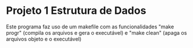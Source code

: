 # Projeto 1 Estrutura de Dados

Este programa faz uso de um makefile com as funcionalidades "make progr" (compila os arquivos e gera o executável) e "make clean" (apaga os arquivos objeto e o executável)
